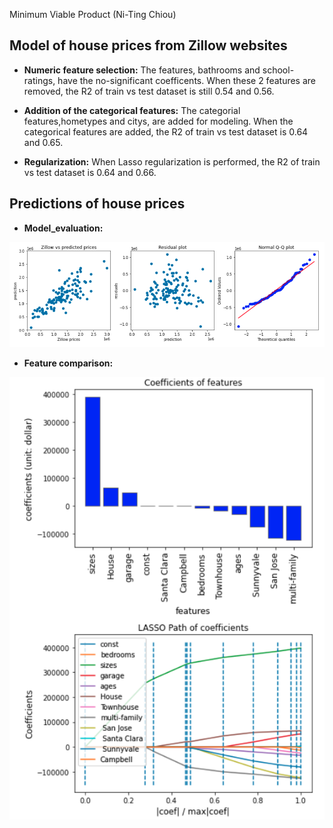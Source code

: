 Minimum Viable Product (Ni-Ting Chiou)

##  Model of house prices from Zillow websites

* **Numeric feature selection:** The features, bathrooms and school-ratings, have the no-significant coefficents.  When these 2 features are removed, the R2 of train vs test dataset is still 0.54 and 0.56.

* **Addition of the categorical features:** The categorial features,hometypes and citys, are added for modeling. When the categorical features are added, the R2 of train vs test dataset is 0.64 and 0.65.

* **Regularization:** When Lasso regularization is performed, the R2 of train vs test dataset is 0.64 and 0.66.


##  Predictions of house prices

* **Model_evaluation:** 

![alt text](https://github.com/chiouNT/Linear_regression/blob/main/Images/Model_evaluation.png)


* **Feature comparison:** 

![alt text](https://github.com/chiouNT/Linear_regression/blob/main/Images/Feature%20comparison.png)


